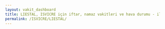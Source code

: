 ```yaml
---
layout: vakit_dashboard
title: LIESTAL, ISVICRE için iftar, namaz vakitleri ve hava durumu - ilçe/eyalet seç
permalink: /ISVICRE/LIESTAL/
---
```


<script type="text/javascript">
  var GLOBAL_COUNTRY = 'ISVICRE';
  var GLOBAL_CITY = 'LIESTAL';
  var GLOBAL_STATE = '';
  var lat = 72;
  var lon = 21;
</script>
